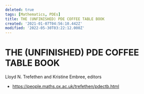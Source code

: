 ```yaml
---
deleted: true
tags: [Mathematics, PDEs]
title: THE (UNFINISHED) PDE COFFEE TABLE BOOK
created: '2021-01-07T04:56:10.442Z'
modified: '2022-05-30T03:22:12.000Z'
---
```


# THE (UNFINISHED) PDE COFFEE TABLE BOOK

Lloyd N. Trefethen and Kristine Embree, editors

* https://people.maths.ox.ac.uk/trefethen/pdectb.html
